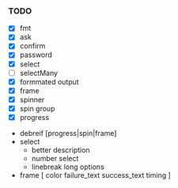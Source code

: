 ### TODO

- [x] fmt
- [x] ask
- [x] confirm
- [x] password
- [x] select
- [ ] selectMany
- [x] formmated output
- [x] frame
- [x] spinner
- [x] spin group
- [x] progress

- debreif [progress|spin|frame]
- select
  - better description
  - number select
  - linebreak long options
- frame [ color failure_text success_text timing ]
